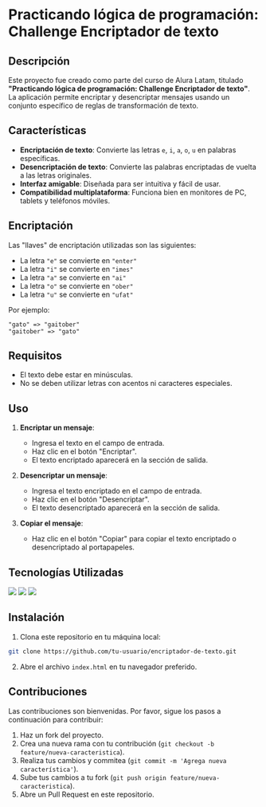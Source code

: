 # Practicando lógica de programación: Challenge Encriptador de texto

## Descripción

Este proyecto fue creado como parte del curso de Alura Latam, titulado **"Practicando lógica de programación: Challenge Encriptador de texto"**. La aplicación permite encriptar y desencriptar mensajes usando un conjunto específico de reglas de transformación de texto.

## Características

- **Encriptación de texto**: Convierte las letras `e`, `i`, `a`, `o`, `u` en palabras específicas.
- **Desencriptación de texto**: Convierte las palabras encriptadas de vuelta a las letras originales.
- **Interfaz amigable**: Diseñada para ser intuitiva y fácil de usar.
- **Compatibilidad multiplataforma**: Funciona bien en monitores de PC, tablets y teléfonos móviles.

## Encriptación

Las "llaves" de encriptación utilizadas son las siguientes:

- La letra `"e"` se convierte en `"enter"`
- La letra `"i"` se convierte en `"imes"`
- La letra `"a"` se convierte en `"ai"`
- La letra `"o"` se convierte en `"ober"`
- La letra `"u"` se convierte en `"ufat"`

Por ejemplo:

```
"gato" => "gaitober"
"gaitober" => "gato"
```

## Requisitos

- El texto debe estar en minúsculas.
- No se deben utilizar letras con acentos ni caracteres especiales.

## Uso

1. **Encriptar un mensaje**:
   - Ingresa el texto en el campo de entrada.
   - Haz clic en el botón "Encriptar".
   - El texto encriptado aparecerá en la sección de salida.

2. **Desencriptar un mensaje**:
   - Ingresa el texto encriptado en el campo de entrada.
   - Haz clic en el botón "Desencriptar".
   - El texto desencriptado aparecerá en la sección de salida.

3. **Copiar el mensaje**:
   - Haz clic en el botón "Copiar" para copiar el texto encriptado o desencriptado al portapapeles.


## Tecnologías Utilizadas

<span><img src="https://img.shields.io/badge/HTML5-E34F26?style=for-the-badge&logo=html5&logoColor=white"/></span>
<span><img src="https://img.shields.io/badge/CSS3-1572B6?style=for-the-badge&logo=css3&logoColor=white"/></span>
<span><img src="https://img.shields.io/badge/JavaScript-323330?style=for-the-badge&logo=javascript&logoColor=F7DF1E"/></span>

## Instalación

1. Clona este repositorio en tu máquina local:

```bash
git clone https://github.com/tu-usuario/encriptador-de-texto.git
```

2. Abre el archivo `index.html` en tu navegador preferido.

## Contribuciones

Las contribuciones son bienvenidas. Por favor, sigue los pasos a continuación para contribuir:

1. Haz un fork del proyecto.
2. Crea una nueva rama con tu contribución (`git checkout -b feature/nueva-caracteristica`).
3. Realiza tus cambios y commitea (`git commit -m 'Agrega nueva característica'`).
4. Sube tus cambios a tu fork (`git push origin feature/nueva-caracteristica`).
5. Abre un Pull Request en este repositorio.


